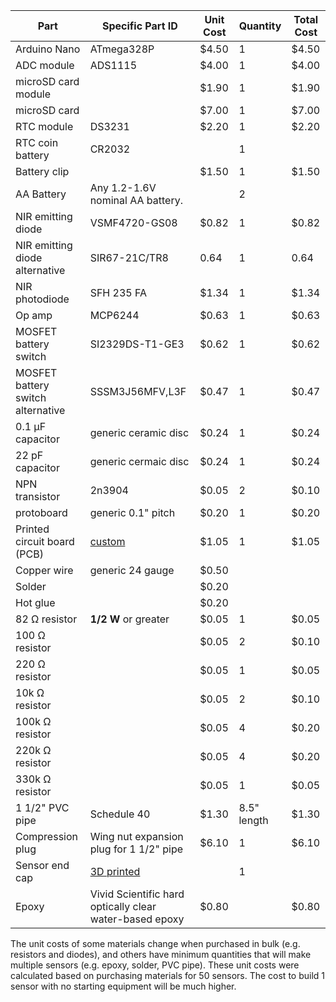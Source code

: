 | Part                        | Specific Part ID                                        | Unit Cost | Quantity    | Total Cost |
| --------------------------- | ------------------------------------------------------- | --------- | ----------- | ---------- |
| Arduino Nano                | ATmega328P                                              | $4.50     | 1           | $4.50      |
| ADC module                  | ADS1115                                                 | $4.00     | 1           | $4.00      |
| microSD card module         |                                                         | $1.90     | 1           | $1.90      |
| microSD card                |                                                         | $7.00     | 1           | $7.00      |
| RTC module                  | DS3231                                                  | $2.20     | 1           | $2.20      |
| RTC coin battery            | CR2032                                                  |           | 1           |            |
| Battery clip                |                                                         | $1.50     | 1           | $1.50      |
| AA Battery                  | Any 1.2-1.6V nominal AA battery.                        |           | 2           |            |
| NIR emitting diode          | VSMF4720-GS08                                           | $0.82     | 1           | $0.82      |
| NIR emitting diode alternative| SIR67-21C/TR8                                         | 0.64      | 1           | 0.64       |
| NIR photodiode              | SFH 235 FA                                              | $1.34     | 1           | $1.34      |
| Op amp                      | MCP6244                                                 | $0.63     | 1           | $0.63      |
| MOSFET battery switch       | SI2329DS-T1-GE3                                         | $0.62     | 1           | $0.62      |
| MOSFET battery switch alternative| SSSM3J56MFV,L3F                                    | $0.47     | 1           | $0.47      |
| 0.1  μF capacitor           | generic ceramic disc                                    | $0.24     | 1           | $0.24      |
| 22 pF capacitor             | generic cermaic disc                                    | $0.24     | 1           | $0.24      |
| NPN transistor              | 2n3904                                                  | $0.05     | 2           | $0.10      |
| protoboard                  | generic 0.1" pitch                                      | $0.20     | 1           | $0.20      |
| Printed circuit board (PCB) | [custom](/hardware/PCB_gerber)                          | $1.05     | 1           | $1.05      |
| Copper wire                 | generic 24 gauge                                        | $0.50     |             |            |
| Solder                      |                                                         | $0.20     |             |            |
| Hot glue                    |                                                         | $0.20     |             |            |
| 82 Ω resistor               | **1/2 W** or greater                                    | $0.05     | 1           | $0.05      |
| 100 Ω resistor              |                                                         | $0.05     | 2           | $0.10      |
| 220 Ω resistor              |                                                         | $0.05     | 1           | $0.05      |
| 10k Ω resistor              |                                                         | $0.05     | 2           | $0.10      |
| 100k Ω resistor             |                                                         | $0.05     | 4           | $0.20      |
| 220k Ω resistor             |                                                         | $0.05     | 4           | $0.20      |
| 330k Ω resistor             |                                                         | $0.05     | 1           | $0.05      |
| 1 1/2" PVC pipe             | Schedule 40                                             | $1.30     | 8.5" length | $1.30      |
| Compression plug            | Wing nut expansion plug for 1 1/2" pipe                 | $6.10     | 1           | $6.10      |
| Sensor end cap              | [3D printed](/hardware/3d_printed_caps)                 |           | 1           |            |
| Epoxy                       | Vivid Scientific hard optically clear water-based epoxy | $0.80     |             | $0.80      |

The unit costs of some materials change when purchased in bulk (e.g. resistors and diodes), and others have minimum quantities that will make multiple sensors (e.g. epoxy, solder, PVC pipe). These unit costs were calculated based on purchasing materials for 50 sensors. The cost to build 1 sensor with no starting equipment will be much higher. 